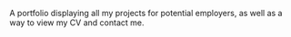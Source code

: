 
A portfolio displaying all my projects for potential employers, as well as a way to view my CV and contact me.
